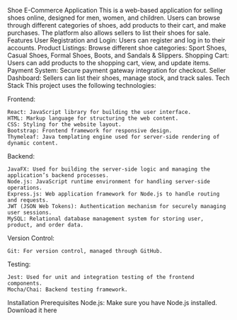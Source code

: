 Shoe E-Commerce Application
This is a web-based application for selling shoes online, designed for men, women, and children. Users can browse through different categories of shoes, add products to their cart, and make purchases. The platform also allows sellers to list their shoes for sale.
Features
  User Registration and Login: Users can register and log in to their accounts.
  Product Listings: Browse different shoe categories: Sport Shoes, Casual Shoes, Formal Shoes, Boots, and Sandals & Slippers.
  Shopping Cart: Users can add products to the shopping cart, view, and update items.
  Payment System: Secure payment gateway integration for checkout.
  Seller Dashboard: Sellers can list their shoes, manage stock, and track sales.
Tech Stack
  This project uses the following technologies:
  
  Frontend:
  
    React: JavaScript library for building the user interface.
    HTML: Markup language for structuring the web content.
    CSS: Styling for the website layout.
    Bootstrap: Frontend framework for responsive design.
    Thymeleaf: Java templating engine used for server-side rendering of dynamic content.
  Backend:
  
    JavaFX: Used for building the server-side logic and managing the application’s backend processes.
    Node.js: JavaScript runtime environment for handling server-side operations.
    Express.js: Web application framework for Node.js to handle routing and requests.
    JWT (JSON Web Tokens): Authentication mechanism for securely managing user sessions.
    MySQL: Relational database management system for storing user, product, and order data.
  Version Control:

    Git: For version control, managed through GitHub.
  Testing:

    Jest: Used for unit and integration testing of the frontend components.
    Mocha/Chai: Backend testing framework.

Installation
  Prerequisites
    Node.js: Make sure you have Node.js installed. Download it here

